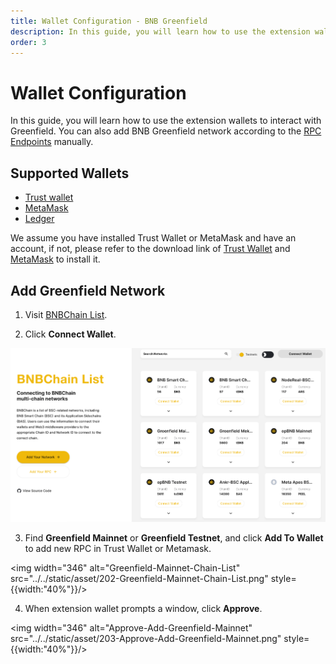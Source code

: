 ```yaml
---
title: Wallet Configuration - BNB Greenfield
description: In this guide, you will learn how to use the extension wallets to interact with Greenfield. 
order: 3
---
```


# Wallet Configuration

In this guide, you will learn how to use the extension wallets to interact with Greenfield. You can also add BNB Greenfield network according to the [RPC Endpoints](../for-developers/network-endpoint/endpoints.md) manually.

## Supported Wallets
* [Trust wallet](https://trustwallet.com/)
* [MetaMask](https://metamask.io/)
* [Ledger](https://www.ledger.com/)

We assume you have installed Trust Wallet or MetaMask and have an account, if not, please refer to the download link of [Trust Wallet](https://chrome.google.com/webstore/detail/trust-wallet/egjidjbpglichdcondbcbdnbeeppgdph) and [MetaMask](https://metamask.io/download/)
to install it.

## Add Greenfield Network
1. Visit [BNBChain List](https://www.bnbchainlist.org/).

2. Click **Connect Wallet**.


![connect-wallet](../static/asset/201-Connect-Wallet.png)

3. Find **Greenfield Mainnet** or **Greenfield Testnet**, and click **Add To Wallet** to add new RPC in Trust Wallet or Metamask.

<img width="346" alt="Greenfield-Mainnet-Chain-List" src="../../static/asset/202-Greenfield-Mainnet-Chain-List.png" style={{width:"40%"}}/>

4. When extension wallet prompts a window, click **Approve**.

<img width="346" alt="Approve-Add-Greenfield-Mainnet" src="../../static/asset/203-Approve-Add-Greenfield-Mainnet.png" style={{width:"40%"}}/>
